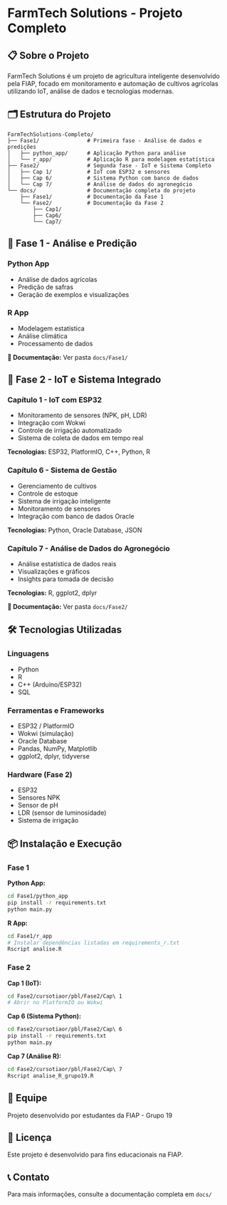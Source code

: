 # FarmTech Solutions - Projeto Completo

## 📋 Sobre o Projeto

FarmTech Solutions é um projeto de agricultura inteligente desenvolvido pela FIAP, focado em monitoramento e automação de cultivos agrícolas utilizando IoT, análise de dados e tecnologias modernas.

## 🗂️ Estrutura do Projeto

```
FarmTechSolutions-Completo/
├── Fase1/               # Primeira fase - Análise de dados e predições
│   ├── python_app/      # Aplicação Python para análise
│   └── r_app/           # Aplicação R para modelagem estatística
├── Fase2/               # Segunda fase - IoT e Sistema Completo
│   ├── Cap 1/           # IoT com ESP32 e sensores
│   ├── Cap 6/           # Sistema Python com banco de dados
│   └── Cap 7/           # Análise de dados do agronegócio
└── docs/                # Documentação completa do projeto
    ├── Fase1/           # Documentação da Fase 1
    └── Fase2/           # Documentação da Fase 2
        ├── Cap1/
        ├── Cap6/
        └── Cap7/
```

## 🚀 Fase 1 - Análise e Predição

### Python App
- Análise de dados agrícolas
- Predição de safras
- Geração de exemplos e visualizações

### R App
- Modelagem estatística
- Análise climática
- Processamento de dados

**📖 Documentação:** Ver pasta `docs/Fase1/`

## 🌱 Fase 2 - IoT e Sistema Integrado

### Capítulo 1 - IoT com ESP32
- Monitoramento de sensores (NPK, pH, LDR)
- Integração com Wokwi
- Controle de irrigação automatizado
- Sistema de coleta de dados em tempo real

**Tecnologias:** ESP32, PlatformIO, C++, Python, R

### Capítulo 6 - Sistema de Gestão
- Gerenciamento de cultivos
- Controle de estoque
- Sistema de irrigação inteligente
- Monitoramento de sensores
- Integração com banco de dados Oracle

**Tecnologias:** Python, Oracle Database, JSON

### Capítulo 7 - Análise de Dados do Agronegócio
- Análise estatística de dados reais
- Visualizações e gráficos
- Insights para tomada de decisão

**Tecnologias:** R, ggplot2, dplyr

**📖 Documentação:** Ver pasta `docs/Fase2/`

## 🛠️ Tecnologias Utilizadas

### Linguagens
- Python
- R
- C++ (Arduino/ESP32)
- SQL

### Ferramentas e Frameworks
- ESP32 / PlatformIO
- Wokwi (simulação)
- Oracle Database
- Pandas, NumPy, Matplotlib
- ggplot2, dplyr, tidyverse

### Hardware (Fase 2)
- ESP32
- Sensores NPK
- Sensor de pH
- LDR (sensor de luminosidade)
- Sistema de irrigação

## 📦 Instalação e Execução

### Fase 1

**Python App:**
```bash
cd Fase1/python_app
pip install -r requirements.txt
python main.py
```

**R App:**
```bash
cd Fase1/r_app
# Instalar dependências listadas em requirements_r.txt
Rscript analise.R
```

### Fase 2

**Cap 1 (IoT):**
```bash
cd Fase2/cursotiaor/pbl/Fase2/Cap\ 1
# Abrir no PlatformIO ou Wokwi
```

**Cap 6 (Sistema Python):**
```bash
cd Fase2/cursotiaor/pbl/Fase2/Cap\ 6
pip install -r requirements.txt
python main.py
```

**Cap 7 (Análise R):**
```bash
cd Fase2/cursotiaor/pbl/Fase2/Cap\ 7
Rscript analise_R_grupo19.R
```

## 👥 Equipe

Projeto desenvolvido por estudantes da FIAP - Grupo 19

## 📄 Licença

Este projeto é desenvolvido para fins educacionais na FIAP.

## 📞 Contato

Para mais informações, consulte a documentação completa em `docs/`
